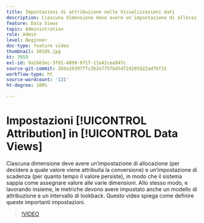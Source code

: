 ```yaml
---
title: Impostazioni di attribuzione nelle Visualizzazioni dati
description: Ciascuna dimensione deve avere un’impostazione di allocazione (per decidere a quale valore viene attribuita la conversione) e un’impostazione di scadenza (per quanto tempo il valore persiste), in modo che il sistema sappia come assegnare valore alle varie dimensioni. Allo stesso modo, e lavorando insieme, le metriche devono avere impostato anche un modello di attribuzione e un intervallo di lookback. Questo video spiega come definire queste importanti impostazioni.
feature: Data Views
topic: Administration
role: Admin
level: Beginner
doc-type: feature video
thumbnail: 30185.jpg
kt: 3959
exl-id: 9a1663ec-3fd1-4899-971f-11e42cea94fc
source-git-commit: 2b5a19397f7c2b2e775fbd5d724205922ad76f15
workflow-type: ht
source-wordcount: '131'
ht-degree: 100%

---
```


# Impostazioni [!UICONTROL Attribution] in [!UICONTROL Data Views]

Ciascuna dimensione deve avere un’impostazione di allocazione (per decidere a quale valore viene attribuita la conversione) e un’impostazione di scadenza (per quanto tempo il valore persiste), in modo che il sistema sappia come assegnare valore alle varie dimensioni. Allo stesso modo, e lavorando insieme, le metriche devono avere impostato anche un modello di attribuzione e un intervallo di lookback. Questo video spiega come definire queste importanti impostazioni.

>[!VIDEO](https://video.tv.adobe.com/v/30185/?quality=12&enable10seconds=on&speedcontrol=on)
